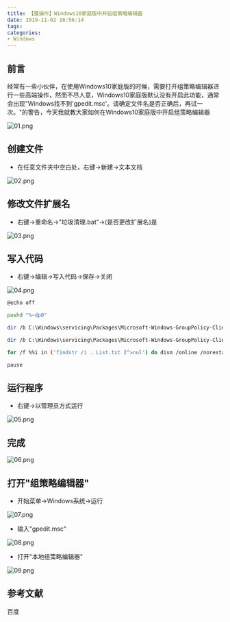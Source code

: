 ```yaml
---
title: 【骚操作】Windows10家庭版中开启组策略编辑器
date: 2019-11-02 16:56:14
tags:
categories:
- Windows
---
```


## 前言

经常有一些小伙伴，在使用Windows10家庭版的时候，需要打开组策略编辑器进行一些高端操作，然而不尽人意，Windows10家庭版默认没有开启此功能，通常会出现"Windows找不到'gpedit.msc'。请确定文件名是否正确后，再试一次。"的警告，今天我就教大家如何在Windows10家庭版中开启组策略编辑器

<!-- more -->

![01.png](/images/20191102165614/01.png)

## 创建文件

- 在任意文件夹中空白处，右键->新建->文本文档

![02.png](/images/20191102165614/02.png)

## 修改文件扩展名

- 右键->重命名->"垃圾清理.bat"->(是否更改扩展名)是

![03.png](/images/20191102165614/03.png)

## 写入代码

- 右键->编辑->写入代码->保存->关闭

![04.png](/images/20191102165614/04.png)

``` bash
@echo off

pushd "%~dp0"

dir /b C:\Windows\servicing\Packages\Microsoft-Windows-GroupPolicy-ClientExtensions-Package~3*.mum >List.txt

dir /b C:\Windows\servicing\Packages\Microsoft-Windows-GroupPolicy-ClientTools-Package~3*.mum >>List.txt

for /f %%i in ('findstr /i . List.txt 2^>nul') do dism /online /norestart /add-package:"C:\Windows\servicing\Packages\%%i"

pause
```

## 运行程序

- 右键->以管理员方式运行

![05.png](/images/20191102165614/05.png)

## 完成

![06.png](/images/20191102165614/06.png)

## 打开"组策略编辑器"

- 开始菜单->Windows系统->运行

![07.png](/images/20191102165614/07.png)

- 输入"gpedit.msc"

![08.png](/images/20191102165614/08.png)

- 打开"本地组策略编辑器"

![09.png](/images/20191102165614/09.png)

## 参考文献

百度
